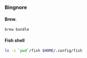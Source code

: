 ### Bingnore

#### Brew.

```
brew bundle
```

#### Fish shell

```bash
ln -s `pwd`/fish $HOME/.config/fish
```

